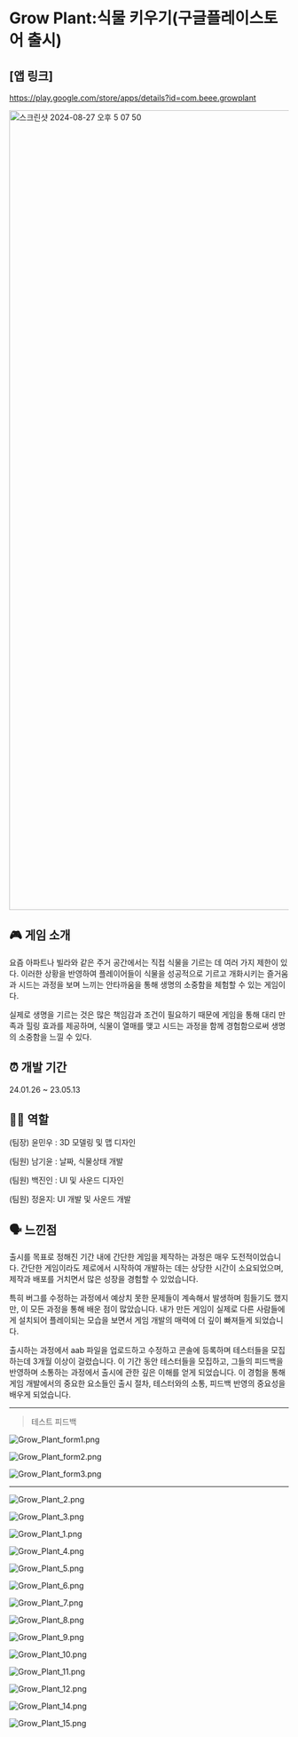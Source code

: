 # Grow Plant:식물 키우기(구글플레이스토어 출시)

## [앱 링크]
https://play.google.com/store/apps/details?id=com.beee.growplant

<img width="1440" alt="스크린샷 2024-08-27 오후 5 07 50" src="https://github.com/user-attachments/assets/c0f744e5-5d33-4b6a-b2a8-bade35a0b992">

## 🎮 게임 소개

요즘 아파트나 빌라와 같은 주거 공간에서는 직접 식물을 기르는 데 여러 가지 제한이 있다. 이러한 상황을 반영하여 플레이어들이 식물을 성공적으로 기르고 개화시키는 즐거움과 시드는 과정을 보며 느끼는 안타까움을 통해 생명의 소중함을 체험할 수 있는 게임이다.

실제로 생명을 기르는 것은 많은 책임감과 조건이 필요하기 때문에 게임을 통해 대리 만족과 힐링 효과를 제공하며, 식물이 열매를 맺고 시드는 과정을 함께 경험함으로써 생명의 소중함을 느낄 수 있다.

## ⏰ 개발 기간

24.01.26 ~ 23.05.13


## 👩‍💻 역할

(팀장) 윤민우 : 3D 모델링 및 맵 디자인

(팀원) 남기윤 : 날짜, 식물상태 개발

(팀원) 백진인 : UI 및 사운드 디자인

(팀원) 정윤지: UI 개발 및 사운드 개발

## 🗣️ 느낀점

출시를 목표로 정해진 기간 내에 간단한 게임을 제작하는 과정은 매우 도전적이었습니다. 간단한 게임이라도 제로에서 시작하여 개발하는 데는 상당한 시간이 소요되었으며, 제작과 배포를 거치면서 많은 성장을 경험할 수 있었습니다.

특히 버그를 수정하는 과정에서 예상치 못한 문제들이 계속해서 발생하며 힘들기도 했지만, 이 모든 과정을 통해 배운 점이 많았습니다. 내가 만든 게임이 실제로 다른 사람들에게 설치되어 플레이되는 모습을 보면서 게임 개발의 매력에 더 깊이 빠져들게 되었습니다.

출시하는 과정에서 aab 파일을 업로드하고 수정하고 콘솔에 등록하며 테스터들을 모집하는데 3개월 이상이 걸렸습니다. 이 기간 동안 테스터들을 모집하고, 그들의 피드백을 반영하며 소통하는 과정에서 출시에 관한 깊은 이해를 얻게 되었습니다. 이 경험을 통해 게임 개발에서의 중요한 요소들인 출시 절차, 테스터와의 소통, 피드백 반영의 중요성을 배우게 되었습니다.

---
> 테스트 피드백

![Grow_Plant_form1.png](Grow_Plant.png/Grow_Plant_form1.png)

![Grow_Plant_form2.png](Grow_Plant.png/Grow_Plant_form2.png)

![Grow_Plant_form3.png](Grow_Plant.png/Grow_Plant_form3.png)

---

![Grow_Plant_2.png](Grow_Plant.png/Grow_Plant_2.png)

![Grow_Plant_3.png](Grow_Plant.png/Grow_Plant_3.png)

![Grow_Plant_1.png](Grow_Plant.png/Grow_Plant_1.png)

![Grow_Plant_4.png](Grow_Plant.png/Grow_Plant_4.png)

![Grow_Plant_5.png](Grow_Plant.png/Grow_Plant_5.png)

![Grow_Plant_6.png](Grow_Plant.png/Grow_Plant_6.png)

![Grow_Plant_7.png](Grow_Plant.png/Grow_Plant_7.png)

![Grow_Plant_8.png](Grow_Plant.png/Grow_Plant_8.png)

![Grow_Plant_9.png](Grow_Plant.png/Grow_Plant_9.png)

![Grow_Plant_10.png](Grow_Plant.png/Grow_Plant_10.png)

![Grow_Plant_11.png](Grow_Plant.png/Grow_Plant_11.png)

![Grow_Plant_12.png](Grow_Plant.png/Grow_Plant_12.png)

![Grow_Plant_14.png](Grow_Plant.png/Grow_Plant_14.png)

![Grow_Plant_15.png](Grow_Plant.png/Grow_Plant_15.png)


